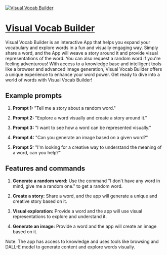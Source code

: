 [![Visual Vocab Builder](https://files.oaiusercontent.com/file-56c5zrEx7gjem1jBKVKFeyDc?se=2123-10-18T11%3A16%3A47Z&sp=r&sv=2021-08-06&sr=b&rscc=max-age%3D31536000%2C%20immutable&rscd=attachment%3B%20filename%3Df8b8e6d5-e0b5-4e50-be84-f732c2f3e66a.png&sig=HLNMEj5vz5xzb%2BhRNgOjyyfSIGDtosPweDFdV9vYXhQ%3D)](https://chat.openai.com/g/g-81Jzp5wrX-visual-vocab-builder)

# [Visual Vocab Builder](https://chat.openai.com/g/g-81Jzp5wrX-visual-vocab-builder)

Visual Vocab Builder is an interactive App that helps you expand your vocabulary and explore words in a fun and visually engaging way. Simply share a word, and the App will weave a story around it and provide visual representations of the word. You can also request a random word if you're feeling adventurous! With access to a knowledge base and intelligent tools like a browser and advanced image generation, Visual Vocab Builder offers a unique experience to enhance your word power. Get ready to dive into a world of words with Visual Vocab Builder!

## Example prompts

1. **Prompt 1:** "Tell me a story about a random word."

2. **Prompt 2:** "Explore a word visually and create a story around it."

3. **Prompt 3:** "I want to see how a word can be represented visually."

4. **Prompt 4:** "Can you generate an image based on a given word?"

5. **Prompt 5:** "I'm looking for a creative way to understand the meaning of a word, can you help?"

## Features and commands

1. **Generate a random word:** Use the command "I don't have any word in mind, give me a random one." to get a random word.

2. **Create a story:** Share a word, and the app will generate a unique and creative story based on it.

3. **Visual exploration:** Provide a word and the app will use visual representations to explore and understand it.

4. **Generate an image:** Provide a word and the app will create an image based on it.

Note: The app has access to knowledge and uses tools like browsing and DALL-E model to generate content and explore words visually.